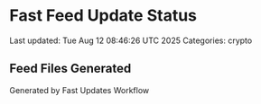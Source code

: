 # Fast Feed Update Status
Last updated: Tue Aug 12 08:46:26 UTC 2025
Categories: crypto

## Feed Files Generated

Generated by Fast Updates Workflow
